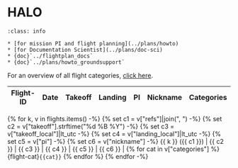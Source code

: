 <!-- This file was created automatically -->
# HALO

```{admonition} How-to
:class: info

* [for mission PI and flight planning](../plans/howto)
* [for Documentation Scientist](../plans/doc-sci)
* {doc}`../flightplan_docs`
* {doc}`../plans/howto_groundsupport`
```

For an overview of all flight categories, [click here](flight_categories).

Flight-ID | Date | Takeoff | Landing | PI | Nickname | Categories
--- | --- | --- | --- | --- | --- | ---
{% for k, v in flights.items() -%}
{% set c1 = v["refs"]|join(", ") -%}
{% set c2 = v["takeoff"].strftime("%d %B %Y") -%}
{% set c3 = v["takeoff_local"]|lt_utc -%}
{% set c4 = v["landing_local"]|lt_utc -%}
{% set c5 = v["pi"] -%}
{% set c6 = v["nickname"] -%}
{{ k }} ({{ c1 }}) | {{ c2 }} | {{ c3 }} | {{ c4 }} | {{ c5 }} | {{ c6 }} | {% for cat in v["categories"] %}{flight-cat}`{{cat}}` {% endfor %}
{% endfor -%}
